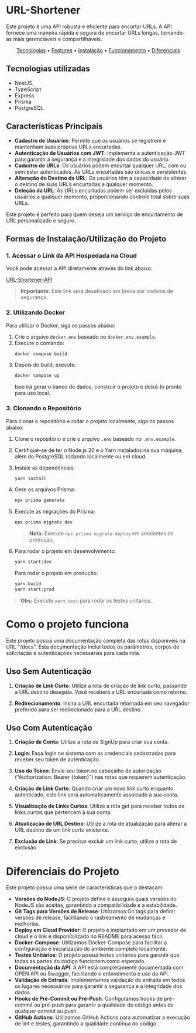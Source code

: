 # URL-Shortener

Este projeto é uma API robusta e eficiente para encurtar URLs. A API fornece uma maneira rápida e segura de encurtar URLs longas, tornando-as mais gerenciáveis e compartilháveis.

<p align="center">
  <a href="#Tecnologias">Tecnologias</a> •
  <a href="#Características Principais">Features</a> •
  <a href="#Formas de Instalação/Utilização do Projeto">Instalação</a> •
  <a href="#Como o projeto funciona">Funcionamento</a> •
  <a href="#Diferenciais do Projeto">Diferenciais</a> 
</p>

## Tecnologias utilizadas

- NestJS,
- TypeScript
- Express
- Prisma
- PostgreSQL

## Características Principais

- **Cadastro de Usuários**: Permite que os usuários se registrem e mantenham suas próprias URLs encurtadas.
- **Autenticação de Usuários com JWT**: Implementa a autenticação JWT para garantir a segurança e a integridade dos dados do usuário.
- **Cadastro de URLs**: Os usuários podem encurtar qualquer URL, com ou sem estar autenticados. As URLs encurtadas são únicas e persistentes.
- **Alteração do Destino da URL**: Os usuários têm a capacidade de alterar o destino de suas URLs encurtadas a qualquer momento.
- **Deleção da URL**: As URLs encurtadas podem ser excluídas pelos usuários a qualquer momento, proporcionando controle total sobre suas URLs.

Este projeto é perfeito para quem deseja um serviço de encurtamento de URL personalizado e seguro.

## Formas de Instalação/Utilização do Projeto

### 1. Acessar o Link da API Hospedada na Cloud

Você pode acessar a API diretamente através do link abaixo:

[URL-Shortener-API](http://68.183.154.173:5000/)

> **Importante:** Este link será desativado em breve por motivos de segurança.

### 2. Utilizando Docker

Para utilizar o Docker, siga os passos abaixo:

1.  Crie o arquivo `docker.env` baseado no `docker.env.example`.
2.  Execute o comando:
    ```sh
    docker compose build
    ```
3.  Depois do build, execute:
    ```sh
    docker compose up
    ```
    Isso irá gerar o banco de dados, construir o projeto e deixá-lo pronto para uso local.

### 3. Clonando o Repositório

Para clonar o repositório e rodar o projeto localmente, siga os passos abaixo:

1.  Clone o repositório e crie o arquivo `.env` baseado no `.env.example`.
2.  Certifique-se de ter o Node.js 20 e o Yarn instalados na sua máquina, além do PostgreSQL rodando localmente ou em cloud.
3.  Instale as dependências:

    ```sh
    yarn install
    ```

4.  Gere os arquivos Prisma:

    ```sh
    npx prisma generate
    ```

5.  Execute as migrações do Prisma:

    ```sh
    npx prisma migrate dev
    ```

    > **Nota:** Execute `npx prisma migrate deploy` em ambientes de produção.

6.  Para rodar o projeto em desenvolvimento:

    ```sh
    yarn start:dev
    ```

    Para rodar o projeto em produção:

    ```sh
    yarn build
    yarn start:prod
    ```

> **Obs:** Execute `yarn test` para rodar os testes unitários.

# Como o projeto funciona

Este projeto possui uma documentação completa das rotas disponíveis na URL "/docs". Esta documentação inclui todos os parâmetros, corpos de solicitação e autenticações necessárias para cada rota.

## Uso Sem Autenticação

1.  **Criação de Link Curto**: Utilize a rota de criação de link curto, passando a URL destino desejada. Você receberá a URL encurtada como retorno.

2.  **Redirecionamento**: Insira a URL encurtada retornada em seu navegador preferido para ser redirecionado para a URL destino.

## Uso Com Autenticação

1.  **Criação de Conta**: Utilize a rota de SignUp para criar sua conta.

2.  **Login**: Faça login no sistema com as credenciais cadastradas para receber seu token de autenticação.

3.  **Uso do Token**: Envie seu token no cabeçalho de autorização ("Authorization: Bearer {token}") nas rotas que requerem autenticação.

4.  **Criação de Link Curto**: Quando criar um novo link curto enquanto autenticado, este link será automaticamente associado à sua conta.

5.  **Visualização de Links Curtos**: Utilize a rota get para receber todos os links curtos que pertencem à sua conta.

6.  **Atualização de URL Destino**: Utilize a rota de atualização para alterar a URL destino de um link curto existente.

7.  **Exclusão de Link**: Se precisar excluir um link curto, utilize a rota de exclusão.

# Diferenciais do Projeto

Este projeto possui uma série de características que o destacam:

- **Versões do NodeJS**: O projeto define e assegura quais versões do NodeJS são aceitas, garantindo a compatibilidade e a estabilidade.
- **Git Tags para Versões de Release**: Utilizamos Git tags para definir versões de release, facilitando o rastreamento de mudanças e melhorias.
- **Deploy em Cloud Provider**: O projeto é implantado em um provedor de cloud e o link é disponibilizado no README para acesso fácil.
- **Docker-Compose**: Utilizamos Docker-Compose para facilitar a configuração e inicialização do ambiente completo localmente.
- **Testes Unitários**: O projeto possui testes unitários para garantir que todas as partes do código funcionem como esperado.
- **Documentação da API**: A API está completamente documentada com OPEN API ou Swagger, facilitando o entendimento e uso da API.
- **Validação de Entrada**: Implementamos validação de entrada em todos os lugares necessários para garantir a segurança e a integridade dos dados.
- **Hooks de Pré-Commit ou Pré-Push**: Configuramos hooks de pré-commit ou pré-push para garantir a qualidade do código antes de qualquer commit ou push.
- **GitHub Actions**: Utilizamos GitHub Actions para automatizar a execução de lint e testes, garantindo a qualidade contínua do código.
